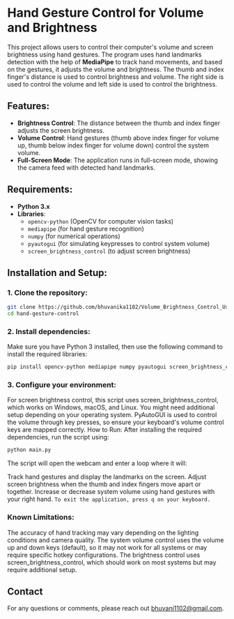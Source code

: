 # Hand Gesture Control for Volume and Brightness

This project allows users to control their computer's volume and screen brightness using hand gestures. The program uses hand landmarks detection with the help of **MediaPipe** to track hand movements, and based on the gestures, it adjusts the volume and brightness. The thumb and index finger's distance is used to control brightness and volume. The right side is used to control the volume and left side is used to control the brightness.

## Features:
- **Brightness Control**: The distance between the thumb and index finger adjusts the screen brightness.
- **Volume Control**: Hand gestures (thumb above index finger for volume up, thumb below index finger for volume down) control the system volume.
- **Full-Screen Mode**: The application runs in full-screen mode, showing the camera feed with detected hand landmarks.

## Requirements:
- **Python 3.x**
- **Libraries**:
  - `opencv-python` (OpenCV for computer vision tasks)
  - `mediapipe` (for hand gesture recognition)
  - `numpy` (for numerical operations)
  - `pyautogui` (for simulating keypresses to control system volume)
  - `screen_brightness_control` (to adjust screen brightness)

## Installation and Setup:

### 1. Clone the repository:
```bash
git clone https://github.com/bhuvanika1102/Volume_Brightness_Control_Using_Handgesture.git
cd hand-gesture-control
```
### 2. Install dependencies:
Make sure you have Python 3 installed, then use the following command to install the required libraries:

```bash
pip install opencv-python mediapipe numpy pyautogui screen_brightness_control
```
### 3. Configure your environment:
For screen brightness control, this script uses screen_brightness_control, which works on Windows, macOS, and Linux. You might need additional setup depending on your operating system.
PyAutoGUI is used to control the volume through key presses, so ensure your keyboard's volume control keys are mapped correctly.
How to Run:
After installing the required dependencies, run the script using:
```bash
python main.py
```
The script will open the webcam and enter a loop where it will:

Track hand gestures and display the landmarks on the screen.
Adjust screen brightness when the thumb and index fingers move apart or together.
Increase or decrease system volume using hand gestures with your right hand.
`To exit the application, press q on your keyboard.`

### Known Limitations:
The accuracy of hand tracking may vary depending on the lighting conditions and camera quality.
The system volume control uses the volume up and down keys (default), so it may not work for all systems or may require specific hotkey configurations.
The brightness control uses screen_brightness_control, which should work on most systems but may require additional setup.


## Contact
For any questions or comments, please reach out bhuvani1102@gmail.com.
